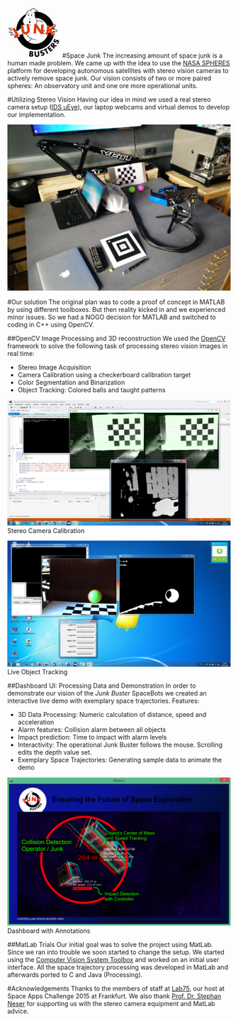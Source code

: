 ![Junk Busters Logo](https://raw.githubusercontent.com/mace301089/NASASpaceAppsChallenge/master/Demo/Logo/JunkBusters-Logo%20small.jpg)
#Space Junk
The increasing amount of space junk is a human made problem. We came up with the idea to use the [NASA SPHERES](http://www.nasa.gov/spheres/satellites.html) platform for developing autonomous satellites with stereo vision cameras to actively remove space junk. Our vision consists of two or more paired spheres: An observatory unit and one ore more operational units. 

#Utilizing Stereo Vision
Having our idea in mind we used a real stereo camera setup ([IDS uEye](https://de.ids-imaging.com/store/ui-3220cp.html)), our laptop webcams and virtual demos to develop our implementation.

![Live Demo Setup](https://raw.githubusercontent.com/mace301089/NASASpaceAppsChallenge/master/Demo/Video%20Processing/Live%20Demo%20Setup.jpg)

#Our solution
The original plan was to code a proof of concept in MATLAB by using different toolboxes. But then reality kicked in and we experienced minor issues. So we had a NOGO decision for MATLAB and switched to coding in C++ using OpenCV.

##OpenCV Image Processing and 3D reconstruction
We used the [OpenCV](http://opencv.org/) framework to solve the following task of processing stereo vision images in real time:

* Stereo Image Acquisition
* Camera Calibration using a checkerboard calibration target
* Color Segmentation and Binarization
* Object Tracking: Colored balls and taught patterns

![Camera Calibration](https://raw.githubusercontent.com/mace301089/NASASpaceAppsChallenge/master/Demo/Video%20Processing/OpenCV%20camera%20calibration.png)
Stereo Camera Calibration

![Object Tracking](https://raw.githubusercontent.com/mace301089/NASASpaceAppsChallenge/master/Demo/Video%20Processing/OpenCV%20object%20detection.png)
Live Object Tracking

##Dashboard UI: Processing Data and Demonstration
In order to demonstrate our vision of the *Junk Buster* SpaceBots we created an interactive live demo with exemplary space trajectories. 
Features:

* 3D Data Processing: Numeric calculation of distance, speed and acceleration
* Alarm features: Collision alarm between all objects
* Impact prediction: Time to impact with alarm levels
* Interactivity: The operational Junk Buster follows the mouse. Scrolling edits the depth value set.
* Exemplary Space Trajectories: Generating sample data to animate the demo

![Dashboard Live Demo](https://raw.githubusercontent.com/mace301089/NASASpaceAppsChallenge/master/Demo/Dashboard%20UI/JunkBusterDemo%20Overview.png)
Dashboard with Annotations

##MatLab Trials
Our initial goal was to solve the project using MatLab. Since we ran into trouble we soon started to change the setup. We started using the [Computer Vision System Toolbox](http://de.mathworks.com/products/computer-vision/) and worked on an initial user interface. All the space trajectory processing was developed in MatLab and afterwards ported to C and Java (Processing).

#Acknowledgements
Thanks to the members of staff at [Lab75](https://lab75.jp/), our host at Space Apps Challenge 2015 at Frankfurt. We also thank [Prof. Dr. Stephan Neser](http://www.fbmn.h-da.de/~neser/) for supporting us with the stereo camera equipment and MatLab advice.
